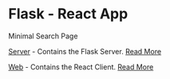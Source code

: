 # Flask - React App

Minimal Search Page


[Server](https://github.com/ingeniousambivert/create-your-ad-task/tree/main/server) - Contains the Flask Server. 
[Read More](https://github.com/ingeniousambivert/create-your-ad-task/tree/main/server#readme)


[Web](https://github.com/ingeniousambivert/create-your-ad-task/tree/main/web) - Contains the React Client. 
[Read More](https://github.com/ingeniousambivert/create-your-ad-task/tree/main/web#readme)

